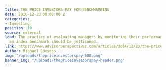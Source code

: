 ```yaml
---
title: THE PRICE INVESTORS PAY FOR BENCHMARKING
date: 2016-12-23 00:00:00 Z
categories:
- Investing
position: 18
source: external
lead: The practice of evaluating managers by monitoring their performance against
  an index benchmark should be jettisoned.
link: https://www.advisorperspectives.com/articles/2014/12/23/the-price-all-investors-pay-for-benchmarking
Author: Michael Edesess
img: "/uploads/thepriceinvestorspay-500.png"
banner_img: "/uploads/thepriceinvestorspay-header.png"
---
```


